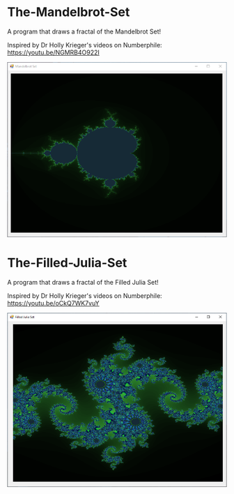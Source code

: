 # The-Mandelbrot-Set
 A program that draws a fractal of the Mandelbrot Set!
 
Inspired by Dr Holly Krieger's videos on Numberphile: https://youtu.be/NGMRB4O922I

![alt text](Images/mandelbrotset.png)

# The-Filled-Julia-Set
 A program that draws a fractal of the Filled Julia Set!
 
Inspired by Dr Holly Krieger's videos on Numberphile: https://youtu.be/oCkQ7WK7vuY


![alt text](Images/FilledJuliaSet.png)
